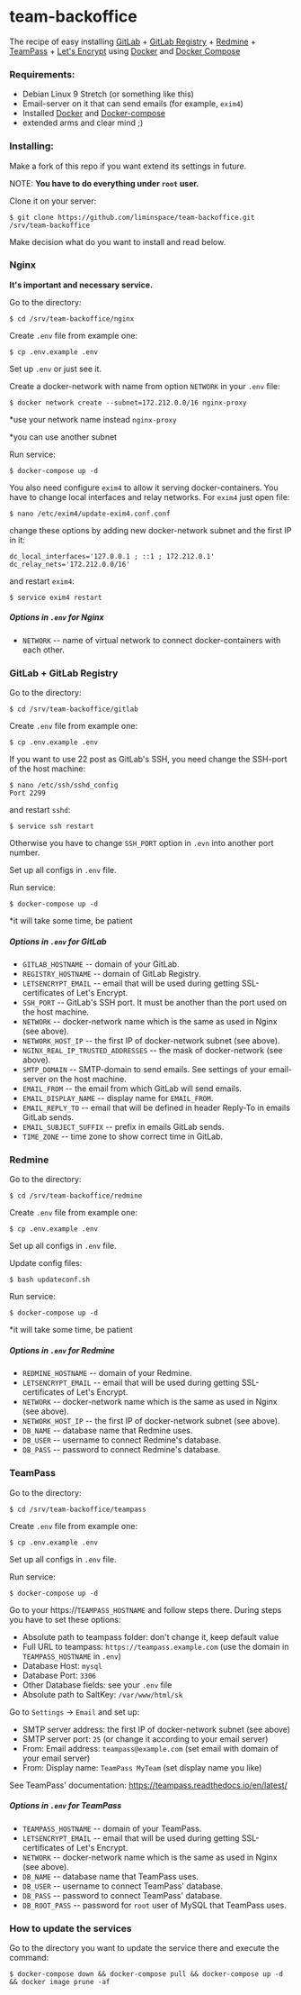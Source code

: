 # team-backoffice
The recipe of easy installing [GitLab](https://about.gitlab.com/) +
[GitLab Registry](https://docs.gitlab.com/ee/user/project/container_registry.html) +
[Redmine](https://www.redmine.org/) + [TeamPass](https://teampass.net/) +
[Let's Encrypt](https://letsencrypt.org/) using [Docker](https://www.docker.com/)
and [Docker Compose](https://docs.docker.com/compose/)


### Requirements:

 * Debian Linux 9 Stretch (or something like this)
 * Email-server on it that can send emails (for example, `exim4`)
 * Installed [Docker](https://docs.docker.com/install/linux/docker-ce/debian/)
       and [Docker-compose](https://docs.docker.com/compose/install/#install-compose)
 * extended arms and clear mind ;)


### Installing:

Make a fork of this repo if you want extend its settings in future.

NOTE: **You have to do everything under `root` user.**

Clone it on your server:
```
$ git clone https://github.com/liminspace/team-backoffice.git /srv/team-backoffice
```

Make decision what do you want to install and read below.


### Nginx

**It's important and necessary service.**

Go to the directory:
```
$ cd /srv/team-backoffice/nginx
```

Create `.env` file from example one:
```
$ cp .env.example .env
```

Set up `.env` or just see it.

Create a docker-network with name from option `NETWORK` in your `.env` file:
```
$ docker network create --subnet=172.212.0.0/16 nginx-proxy
```

*use your network name instead `nginx-proxy`

*you can use another subnet

Run service:
```
$ docker-compose up -d
```

You also need configure `exim4` to allow it serving docker-containers.
You have to change local interfaces and relay networks.
For `exim4` just open file:
```
$ nano /etc/exim4/update-exim4.conf.conf
```
change these options by adding new docker-network subnet and the first IP in it:
```
dc_local_interfaces='127.0.0.1 ; ::1 ; 172.212.0.1'
dc_relay_nets='172.212.0.0/16'
```
and restart `exim4`:
```
$ service exim4 restart
```

##### Options in `.env` for Nginx

 * `NETWORK` -- name of virtual network to connect docker-containers with each other.


### GitLab + GitLab Registry

Go to the directory:
```
$ cd /srv/team-backoffice/gitlab
```

Create `.env` file from example one:
```
$ cp .env.example .env
```

If you want to use 22 post as GitLab's SSH, you need change the SSH-port of the host machine:
```
$ nano /etc/ssh/sshd_config
Port 2299
```
and restart `sshd`:
```
$ service ssh restart
```

Otherwise you have to change `SSH_PORT` option in `.evn` into another port number.

Set up all configs in `.env` file.

Run service:
```
$ docker-compose up -d
```

*it will take some time, be patient

##### Options in `.env` for GitLab

 * `GITLAB_HOSTNAME` -- domain of your GitLab.
 * `REGISTRY_HOSTNAME` -- domain of GitLab Registry.
 * `LETSENCRYPT_EMAIL` -- email that will be used during getting SSL-certificates of Let's Encrypt.
 * `SSH_PORT` -- GitLab's SSH port. It must be another than the port used on the host machine.
 * `NETWORK` -- docker-network name which is the same as used in Nginx (see above).
 * `NETWORK_HOST_IP` -- the first IP of docker-network subnet (see above).
 * `NGINX_REAL_IP_TRUSTED_ADDRESSES` -- the mask of docker-network (see above).
 * `SMTP_DOMAIN` -- SMTP-domain to send emails. See settings of your email-server on the host machine.
 * `EMAIL_FROM` -- the email from which GitLab will send emails.
 * `EMAIL_DISPLAY_NAME` -- display name for `EMAIL_FROM`.
 * `EMAIL_REPLY_TO` -- email that will be defined in header Reply-To in emails GitLab sends.
 * `EMAIL_SUBJECT_SUFFIX` -- prefix in emails GitLab sends.
 * `TIME_ZONE` -- time zone to show correct time in GitLab.


### Redmine

Go to the directory:
```
$ cd /srv/team-backoffice/redmine
```

Create `.env` file from example one:
```
$ cp .env.example .env
```

Set up all configs in `.env` file.

Update config files:
```
$ bash updateconf.sh
```

Run service:
```
$ docker-compose up -d
```

*it will take some time, be patient

##### Options in `.env` for Redmine

 * `REDMINE_HOSTNAME` -- domain of your Redmine.
 * `LETSENCRYPT_EMAIL` -- email that will be used during getting SSL-certificates of Let's Encrypt.
 * `NETWORK` -- docker-network name which is the same as used in Nginx (see above).
 * `NETWORK_HOST_IP` -- the first IP of docker-network subnet (see above).
 * `DB_NAME` -- database name that Redmine uses.
 * `DB_USER` -- username to connect Redmine's database.
 * `DB_PASS` -- password to connect Redmine's database.


### TeamPass

Go to the directory:
```
$ cd /srv/team-backoffice/teampass
```

Create `.env` file from example one:
```
$ cp .env.example .env
```

Set up all configs in `.env` file.

Run service:
```
$ docker-compose up -d
```

Go to your https://`TEAMPASS_HOSTNAME` and follow steps there.
During steps you have to set these options:

 * Absolute path to teampass folder: don't change it, keep default value
 * Full URL to teampass: `https://teampass.example.com` (use the domain in `TEAMPASS_HOSTNAME` in `.env`)
 * Database Host: `mysql`
 * Database Port: `3306`
 * Other Database fields: see your `.env` file
 * Absolute path to SaltKey: `/var/www/html/sk`

Go to `Settings` -> `Email` and set up:

 * SMTP server address: the first IP of docker-network subnet (see above)
 * SMTP server port: `25`  (or change it according to your email server)
 * From: Email address: `teampass@example.com` (set email with domain of your email server)
 * From: Display name: `TeamPass MyTeam` (set display name you like)

See TeamPass' documentation: https://teampass.readthedocs.io/en/latest/

##### Options in `.env` for TeamPass

 * `TEAMPASS_HOSTNAME` -- domain of your TeamPass.
 * `LETSENCRYPT_EMAIL` -- email that will be used during getting SSL-certificates of Let's Encrypt.
 * `NETWORK` -- docker-network name which is the same as used in Nginx (see above).
 * `DB_NAME` -- database name that TeamPass uses.
 * `DB_USER` -- username to connect TeamPass' database.
 * `DB_PASS` -- password to connect TeamPass' database.
 * `DB_ROOT_PASS` -- password for `root` user of MySQL that TeamPass uses.


### How to update the services

Go to the directory you want to update the service there and execute the command:
```
$ docker-compose down && docker-compose pull && docker-compose up -d && docker image prune -af
```
